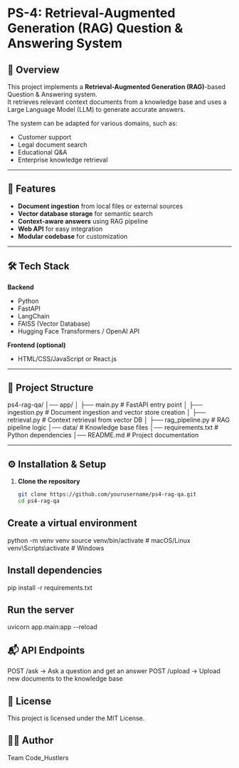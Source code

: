 # PS-4: Retrieval-Augmented Generation (RAG) Question & Answering System

## 📌 Overview
This project implements a **Retrieval-Augmented Generation (RAG)**-based Question & Answering system.  
It retrieves relevant context documents from a knowledge base and uses a Large Language Model (LLM) to generate accurate answers.  

The system can be adapted for various domains, such as:
- Customer support
- Legal document search
- Educational Q&A
- Enterprise knowledge retrieval

---

## 🚀 Features
- **Document ingestion** from local files or external sources
- **Vector database storage** for semantic search
- **Context-aware answers** using RAG pipeline
- **Web API** for easy integration
- **Modular codebase** for customization

---

## 🛠️ Tech Stack
**Backend**
- Python
- FastAPI
- LangChain
- FAISS (Vector Database)
- Hugging Face Transformers / OpenAI API

**Frontend (optional)**
- HTML/CSS/JavaScript or React.js

---

## 📂 Project Structure
ps4-rag-qa/
│── app/
│ ├── main.py # FastAPI entry point
│ ├── ingestion.py # Document ingestion and vector store creation
│ ├── retrieval.py # Context retrieval from vector DB
│ ├── rag_pipeline.py # RAG pipeline logic
│── data/ # Knowledge base files
│── requirements.txt # Python dependencies
│── README.md # Project documentation



---

## ⚙️ Installation & Setup
1. **Clone the repository**
   ```bash
   git clone https://github.com/yourusername/ps4-rag-qa.git
   cd ps4-rag-qa


## Create a virtual environment
python -m venv venv
source venv/bin/activate   # macOS/Linux
venv\Scripts\activate      # Windows

## Install dependencies 
pip install -r requirements.txt


## Run the server
uvicorn app.main:app --reload


## 📬 API Endpoints
POST /ask → Ask a question and get an answer
POST /upload → Upload new documents to the knowledge base


## 📄 License
This project is licensed under the MIT License.

## 👩‍💻 Author
Team Code_Hustlers
